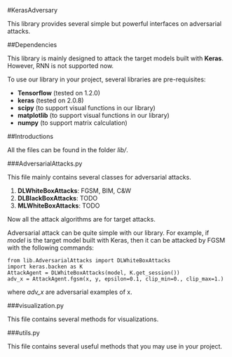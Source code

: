#KerasAdversary

This library provides several simple but powerful interfaces on adversarial attacks.

##Dependencies

This library is mainly designed to attack the target models built with **Keras**. However, RNN is not supported now.

To use our library in your project, several libraries are pre-requisites:

- **Tensorflow** (tested on 1.2.0)
- **keras** (tested on 2.0.8)
- **scipy** (to support visual functions in our library)
- **matplotlib** (to support visual functions in our library)
- **numpy** (to support matrix calculation)

##Introductions

All the files can be found in the folder *lib/*.

###AdversarialAttacks.py

This file mainly contains several classes for adversarial attacks.

1. **DLWhiteBoxAttacks**: FGSM, BIM, C&W
3. **DLBlackBoxAttacks**: TODO
2. **MLWhiteBoxAttacks**: TODO
 
Now all the attack algorithms are for target attacks.

Adversarial attack can be quite simple with our library. For example, if *model* is the target model built with Keras, then it can be attacked by FGSM with the following commands:
	
	from lib.AdversarialAttacks import DLWhiteBoxAttacks
	import keras.backen as K	
	AttackAgent = DLWhiteBoxAttacks(model, K.get_session())
	adv_x = AttackAgent.fgsm(x, y, epsilon=0.1, clip_min=0., clip_max=1.)

where *adv_x* are adversarial examples of x.

###visualization.py

This file contains several methods for visualizations.

###utils.py

This file contains several useful methods that you may use in your project.
